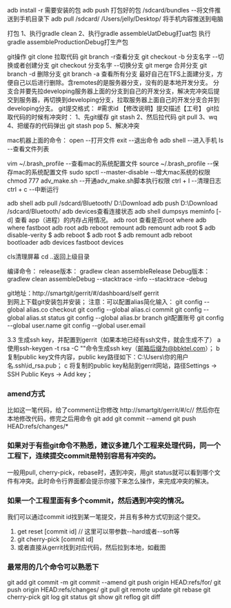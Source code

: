 adb install -r 需要安装的包
adb push 打包好的包  /sdcard/bundles  --将文件推送到手机目录下
adb pull /sdcard/ /Users/jelly/Desktop/ 将手机内容推送到电脑

打包
1、执行gradle clean 
2、执行gradle assembleUatDebug打uat包  执行gradle assembleProductionDebug打生产包

git操作
git clone 拉取代码
git branch -r查看分支
git checkout -b 分支名字 --切换或者创建分支
git checkout 分支名字 --切换分支
git merge 合并分支
git branch -d 删除分支
git branch -a 查看所有分支
最好自己在TFS上面建分支，方便自己以后进行删除。含remotes的是服务器分支，没有的是本地开发分支。
分支合并要先拉developing服务器上面的分支到自己的开发分支，解决完冲突后提交到服务器，再切换到developing分支，拉取服务器上面自己的开发分支合并到developing分支。
git提交格式： #需求id 【修改说明】提交描述【工号】
git拉取代码的时候有冲突时：
1、先git缓存 git stash
2、然后拉代码 git pull
3、wq
4、把缓存的代码弹出 git stash pop
5、解决冲突

mac机器上面的命令：
open --打开文件
exit --退出命令
adb shell --进入手机
ls --查看文件列表

vim ~/.brash_profile  --查看mac的系统配置文件
source ~/.brash_profile  --保存mac的系统配置文件
sudo spctl --master-disable  --增大mac系统的权限
chmod 777 adv_make.sh   --开通adv_make.sh脚本执行权限
ctrl + l --清理日志
ctrl + c --中断运行


adb shell
adb pull /sdcard/Bluetooth/ D:\Download
adb push D:\Download /sdcard/Bluetooth/
adb devices查看连接状态
adb shell dumpsys meminfo [-d] 查看 app（进程）的内存占用情况。
adb root 查看是否root
where adb
where fastboot
adb root
adb reboot remount
adb remount
adb root
$ adb disable-verity
$ adb reboot
$ adb root
$ adb remount
adb reboot bootloader
adb devices 
fastboot devices 

cls清理屏幕
cd ..返回上级目录

编译命令：
release版本：
gradlew clean assembleRelease
Debug版本：
gradlew clean assembleDebug
--stacktrace -info
--stacktrace -debug

git地址：http://smartgit/gerrit/#/dashboard/self
gerrit   
到网上下载git安装包并安装；
注意：可以配置alias简化输入：
git config --global alias.co checkout
git config --global alias.ci commit
git config --global alias.st status
git config --global alias.br branch
git配置账号
git config --global user.name 
git config --global user.email 

3.3 生成ssh key，并配置到gerrit（如果本地已经有ssh文件，就会生成不了）
a 使用ssh-keygen -t rsa -C ""命令生成ssh key（邮箱后缀为@bbktel.com）；
b 复制public key文件内容，public key路径如下：C:\Users\你的用户名\.ssh\id_rsa.pub；
c 将复制的public key粘贴到gerrit网站，路径Settings → SSH Public Keys → Add key；

### amend方式
比如这一笔代码，给了comment让你修改
http://smartgit/gerrit/#/c//
然后你在本地修改代码，修完之后用命令
git add
git commit --amend
git push HEAD:refs/changes/*

### 如果对于有些git命令不熟悉，建议多建几个工程来处理代码，同一个工程下，连续提交commit是特别容易有冲突的。
一般用pull, cherry-pick，rebase时，遇到冲突，用git status就可以看到哪个文件有冲突。此时命令行界面都会提示你接下来怎么操作，来完成冲突的解决。

### 如果一个工程里面有多个commit，然后遇到冲突的情况。
我们可以通过commit id找到某一笔提交，并且有多种方式切到这个提交。
1. get reset [commit id]  // 这里可以带参数--hard或者--soft等
2. git cherry-pick [commit id]
3. 或者直接从gerrit找到对应代码，然后拉到本地，如截图

### 最常用的几个命令可以熟悉下
git add
git commit -m
git commit --amend
git push origin HEAD:refs/for/
git push origin HEAD:refs/changes/
git pull
git remote update
git rebase
git cherry-pick
git log
git status
git show
git reflog
git diff
























































